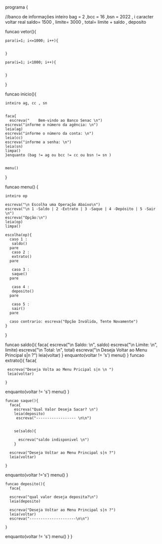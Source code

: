 programa {
  
  //banco de informações
  inteiro bag  = 2 ,bcc = 16 ,bsn = 2022 , i
  caracter voltar
 real saldo= 1500 , limite= 3000 , total= limite + saldo , deposito 

   
   funcao vetor(){

    para(i=1; i<=1000; i++){


    }

    para(i=1; i<1000; i++){

      
    }


   }
   
   
   
   
   
   funcao inicio(){

    inteiro ag, cc , sn
  

    faca{
      escreva("    Bem-vindo ao Banco Senac \n")
    escreva("informe o número da agência: \n")
    leia(ag)
    escreva("informe o número da conta: \n")
    leia(cc)
    escreva("informe a senha: \n")
    leia(sn)
    limpa()
    }enquanto (bag != ag ou bcc != cc ou bsn != sn )


    menu()
  }





  funcao menu() { 

    inteiro op

    escreva("\n Escolha uma Operação Abaixo\n")
    escreva("\n 1 -Saldo | 2 -Extrato | 3 -Saque | 4 -Depósito | 5 -Sair \n")
    escreva("Opção:\n")
    leia(op)
    limpa()

    escolha(op){
      caso 1 :
       saldo()
      pare
       caso 2 :
       extrato()
      pare

       caso 3 :
       saque()
      pare

       caso 4 :
       deposito()
      pare

       caso 5 :
       sair()
      pare

      caso contrario: escreva("Opção Inválida, Tente Novamente")
    }


  }
    
   funcao saldo(){
   faca{
     escreva("\n Saldo: \n", saldo)
     escreva("\n Limite: \n", limite)
     escreva("\n Total: \n", total)
  escreva("\n Deseja Voltar ao Menu Principal s|n ?")
    leia(voltar)
  }
   enquanto(voltar != 's')
   menu()
   }
       funcao extrato(){
         faca{

     escreva("Deseja Volta ao Menu Pricipal s|n \n ")
     leia(voltar)

    }
   enquanto(voltar != 's')
   menu()
   }

    funcao saque(){
      faca{
        escreva("Qual Valor Deseja Sacar? \n")
        leia(deposito)
         escreva("------------------ \n\n")
         

        se(saldo){
     
          escreva("saldo indisponivel \n")
        }

      escreva("Deseja Voltar ao Menu Principal s|n ?")
      leia(voltar)

    }
   enquanto(voltar !='s')
   menu()
   }
  
    funcao deposito(){
      faca{

      escreva("qual valor deseja deposita?\n")
      leia(deposito)

      escreva("Deseja Voltar ao Menu Principal s|n ?")
      leia(voltar)
      escreva("---------------------\n\n")

    }
   enquanto(voltar != 's')
   menu()
   }
}
